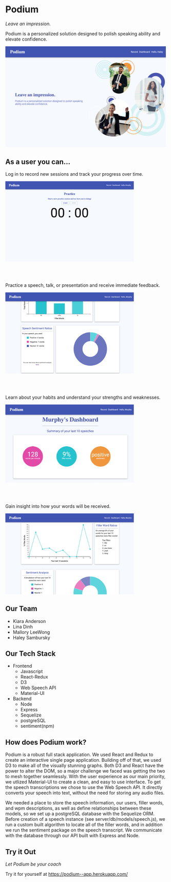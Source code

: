 # Podium

*Leave an impression.*

Podium is a personalized solution designed to polish speaking ability and elevate confidence.
<p align="left" >
<img src="screenshots/podiumHome.png"
     alt="Podium Home Page"
     width="500px" height="auto" />
</p>

## As a user you can...

Log in to record new sessions and track your progress over time.

<p align="left">
<img src="screenshots/podiumRecord.png"
     alt="Podium Recording Page"
     width="400px" height="auto" />
</p>

<br></br>


Practice a speech, talk, or presentation and receive immediate feedback.

<p align="left">
<img src="screenshots/podiumSpeech1.png"
     alt="Podium Home Page"
     width="400px" height="auto" />
</p>

<br></br>


Learn about your habits and understand your strengths and weaknesses.

<p align="left">
<img src="screenshots/podiumDashBubbles.png"
     alt="Podium Dashboard"
     width="400px" height="auto"  />
</p>

<br></br>


Gain insight into how your words will be received.

<p align="left">
<img src="screenshots/podiumDash1.png"
     alt="Podium Dashboard"
     width="400px" height="auto"  />
</p>





## Our Team

- Kiara Anderson
- Lina Dinh
- Mallory LeeWong
- Haley Sambursky

## Our Tech Stack
- Frontend
  - Javascript
  - React-Redux
  - D3
  - Web Speech API
  - Material-UI
- Backend
  - Node
  - Express
  - Sequelize
  - postgreSQL
  - sentiment(npm)

## How does Podium work?

Podium is a robust full stack application. We used React and Redux to create an interactive single page application. Building off of that, we used D3 to make all of the visually stunning graphs. Both D3 and React have the power to alter the DOM, so a major challenge we faced was getting the two to mesh together seamlessly. With the user experience as our main priority, we utlized Material-UI to create a clean, and easy to use interface. To get the speech transcriptions we chose to use the Web Speech API. It directly converts your speech into text, without the need for storing any audio files.

We needed a place to store the speech information, our users, filler words, and wpm descriptions, as well as define relationships between these models, so we set up a postgreSQL database with the Sequelize ORM. Before creation of a speech instance (see server/db/models/speech.js), we run a custom built algorithm to locate all of the filler words, and in addition we run the sentiment package on the speech transcript. We communicate with the database through our API built with Express and Node.


## Try it Out

*Let Podium be your coach*

Try it for yourself at <https://podium--app.herokuapp.com/>
